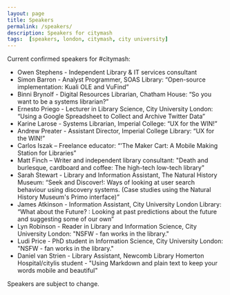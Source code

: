 ```yaml
---
layout: page
title: Speakers
permalink: /speakers/
description: Speakers for citymash
tags:  [speakers, london, citymash, city university]
---
```


Current confirmed speakers for \#citymash:

* Owen Stephens - Independent Library & IT services consultant
* Simon Barron - Analyst Programmer, SOAS Library: “Open-source implementation: Kuali OLE and VuFind”
* Binni Brynolf - Digital Resources Librarian, Chatham House: “So you want to be a systems librarian?”
* Ernesto Priego - Lecturer in Library Science, City University London: “Using a Google Spreadsheet to Collect and Archive Twitter Data”
* Karine Larose - Systems Librarian, Imperial College: “UX for the WIN!”
* Andrew Preater - Assistant Director, Imperial College Library: “UX for the WIN!”
* Carlos Iszak – Freelance educator: “'The Maker Cart: A Mobile Making Station for Libraries”
* Matt Finch – Writer and independent library consultant: "Death and burlesque, cardboard and coffee: The high-tech low-tech library"
* Sarah Stewart - Library and Information Assistant, The Natural History Museum: “Seek and Discover!: Ways of looking at user search behaviour using discovery systems. (Case studies using the Natural History Museum's Primo interface)”
* James Atkinson - Information Assistant, City University London Library: “What about the Future? : Looking at past predictions about the future and suggesting some of our own”
* Lyn Robinson - Reader in Library and Information Science, City University London: "NSFW - fan works in the library."
* Ludi Price - PhD student in Information Science, City University London: "NSFW - fan works in the library."
* Daniel van Strien - Library Assistant, Newcomb Library Homerton Hospital/citylis student - "Using Markdown and plain text to keep your words mobile and beautiful"

Speakers are subject to change.
